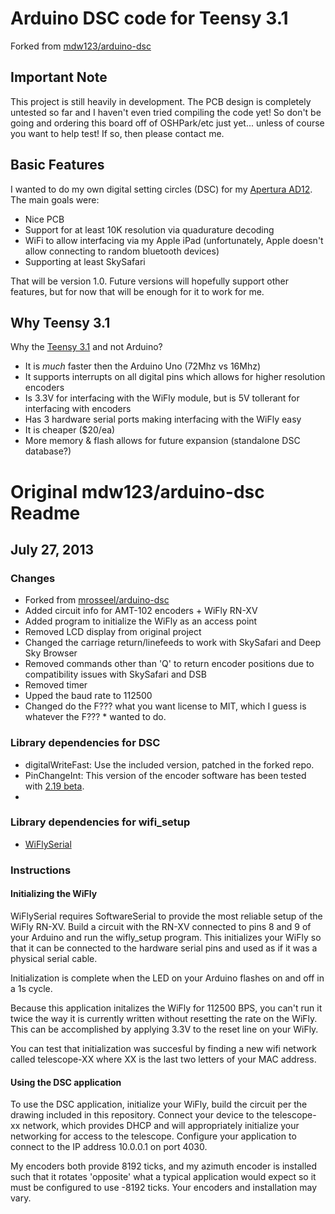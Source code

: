 # Arduino DSC code for Teensy 3.1
Forked from [mdw123/arduino-dsc](https://github.com/mdw123/arduino-dsc)

## Important Note

This project is still heavily in development.  The PCB design is completely 
untested so far and I haven't even tried compiling the code yet!  So don't
be going and ordering this board off of OSHPark/etc just yet... unless of 
course you want to help test!  If so, then please contact me.

## Basic Features
I wanted to do my own digital setting circles (DSC) for my [Apertura AD12](http://www.opticsmart.com/telescopes/dobsonian-telescopes/apertura-ad12-dobsonian-reflector-telescope.html).
The main goals were:
 * Nice PCB
 * Support for at least 10K resolution via quadurature decoding
 * WiFi to allow interfacing via my Apple iPad (unfortunately, Apple doesn't allow 
   connecting to random bluetooth devices)
 * Supporting at least SkySafari

That will be version 1.0.  Future versions will hopefully support other features,
but for now that will be enough for it to work for me.

## Why Teensy 3.1
Why the [Teensy 3.1](http://pjrc.com/store/teensy31.html) and not Arduino?
 * It is *much* faster then the Arduino Uno (72Mhz vs 16Mhz)
 * It supports interrupts on all digital pins which allows for higher resolution encoders
 * Is 3.3V for interfacing with the WiFly module, but is 5V tollerant for interfacing
    with encoders
 * Has 3 hardware serial ports making interfacing with the WiFly easy
 * It is cheaper ($20/ea)
 * More memory & flash allows for future expansion (standalone DSC database?)

# Original mdw123/arduino-dsc Readme

## July 27, 2013
### Changes
* Forked from [mrosseel/arduino-dsc](https://github.com/mrosseel/arduino-dsc)
* Added circuit info for AMT-102 encoders + WiFly RN-XV
* Added program to initialize the WiFly as an access point
* Removed LCD display from original project
* Changed the carriage return/linefeeds to work with SkySafari and Deep Sky Browser
* Removed commands other than 'Q' to return encoder positions due to compatibility issues with SkySafari and DSB
* Removed timer
* Upped the baud rate to 112500
* Changed do the F??? what you want license to MIT, which I guess is whatever the F??? * wanted to do.

### Library dependencies for DSC
* digitalWriteFast: Use the included version, patched in the forked repo.
* PinChangeInt: This version of the encoder software has been tested with [2.19 beta](https://code.google.com/p/arduino-pinchangeint/downloads/list).
* 

### Library dependencies for wifi_setup
* [WiFlySerial](http://sourceforge.net/projects/arduinowifly/files/)

### Instructions

#### Initializing the WiFly
WiFlySerial requires SoftwareSerial to provide the most reliable setup of the WiFly RN-XV. Build a circuit with the RN-XV connected to pins 8 and 9 of your Arduino and run the wifly_setup program. This initializes your WiFly so that it can be connected to the hardware serial pins and used as if it was a physical serial cable.

Initialization is complete when the LED on your Arduino flashes on and off in a 1s cycle.

Because this application initalizes the WiFly for 112500 BPS, you can't run it twice the way it is currently written without resetting the rate on the WiFly. This can be accomplished by applying 3.3V to the reset line on your WiFly.

You can test that initialization was succesful by finding a new wifi network called telescope-XX where XX is the last two letters of your MAC address.

#### Using the DSC application
To use the DSC application, initialize your WiFly, build the circuit per the drawing included in this repository. Connect your device to the telescope-xx network, which provides DHCP and will appropriately initialize your networking for access to the telescope. Configure your application to connect to the IP address 10.0.0.1 on port 4030.

My encoders both provide 8192 ticks, and my azimuth encoder is installed such that it rotates 'opposite' what a typical application would expect so it must be configured to use -8192 ticks. Your encoders and installation may vary.
